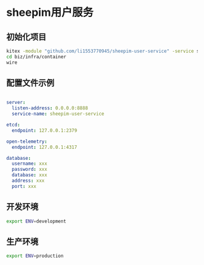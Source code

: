 # sheepim用户服务

## 初始化项目
```bash
kitex -module "github.com/li1553770945/sheepim-user-service" -service sheepim-user-service idl/user.thrift
cd biz/infra/container
wire
```
## 配置文件示例

```yml

server:
  listen-address: 0.0.0.0:8888
  service-name: sheepim-user-service

etcd:
  endpoint: 127.0.0.1:2379

open-telemetry:
  endpoint: 127.0.0.1:4317

database:
  username: xxx
  password: xxx
  database: xxx
  address: xxx
  port: xxx

```

## 开发环境

```bash
export ENV=development
```

## 生产环境

```bash
export ENV=production
```